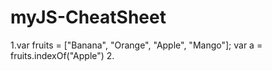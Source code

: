 # myJS-CheatSheet
1.var fruits = ["Banana", "Orange", "Apple", "Mango"];
var a = fruits.indexOf("Apple")
2.
